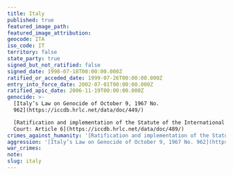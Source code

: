 ```yaml
---
title: Italy
published: true
featured_image_path:
featured_image_attribution:
geocode: ITA
iso_code: IT
territory: false
state_party: true
signed_but_not_ratified: false
signed_date: 1998-07-18T00:00:00.000Z
ratified_or_acceded_date: 1999-07-26T00:00:00.000Z
entry_into_force_date: 2002-07-01T00:00:00.000Z
ratified_apic_date: 2006-11-19T00:00:00.000Z
genocide: >-
  [Italy’s Law on Genocide of October 9, 1967 No.
  962](https://iccdb.hrlc.net/data/doc/449/)

  [Ratification and implementation of the Statute of the International Criminal
  Court: Article 6](https://iccdb.hrlc.net/data/doc/489/)
crimes_against_humanity: '[Ratification and implementation of the Statute of the International Criminal Court: Article 7](https://iccdb.hrlc.net/data/doc/489/)'
aggression: '[Italy’s Law on Genocide of October 9, 1967 No. 962](https://iccdb.hrlc.net/data/doc/449/) [Ratification and implementation of the Statute of the International Criminal Court: Article 5](https://iccdb.hrlc.net/data/doc/489/)'
war_crimes:
note:
slug: italy
---
```



